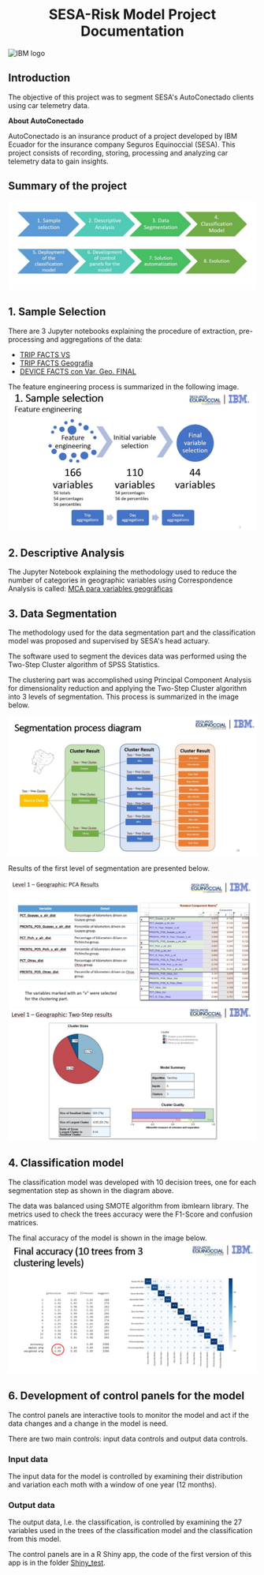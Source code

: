# <center> SESA-Risk Model Project Documentation </center>
![IBM logo](https://upload.wikimedia.org/wikipedia/commons/5/51/IBM_logo.svg)

## Introduction
The objective of this project was to segment SESA's AutoConectado clients using car telemetry data. 

**About AutoConectado**

AutoConectado is an insurance product of a project developed by IBM Ecuador for the insurance company Seguros Equinoccial (SESA). This project consists of recording, storing, processing and analyzing car telemetry data to gain insights.   

## Summary of the project
![steps](/img/Steps.JPG)

## 1. Sample Selection
There are 3 Jupyter notebooks explaining the procedure of extraction, pre-processing and aggregations of the data:

* [TRIP FACTS VS](https://github.com/raquelvargas16/modelo-sesa/blob/master/1%20TRIP%20FACTS%20VS.ipynb)
* [TRIP FACTS Geografía](https://github.com/raquelvargas16/modelo-sesa/blob/master/2%20TRIP%20FACTS%20Geografia.ipynb)
* [DEVICE FACTS con Var. Geo. FINAL](https://github.com/raquelvargas16/modelo-sesa/blob/master/3%20DEVICE%20FACTS%20con%20Var.%20Geo.%20FINAL.ipynb)

The feature engineering process is summarized in the following image.
![feature engineering](/img/feature_eng.JPG)

## 2. Descriptive Analysis

The Jupyter Notebook explaining the methodology used to reduce the number of categories in geographic variables using Correspondence Analysis is called: [MCA para variables geográficas](https://github.com/raquelvargas16/modelo-sesa/blob/master/MCA%20para%20variables%20geogr%C3%A1ficas.ipynb)

## 3. Data Segmentation

The methodology used for the data segmentation part and the classification model was proposed and supervised by SESA's head actuary. 

The software used to segment the devices data was performed using the Two-Step Cluster algorithm of SPSS Statistics.

The clustering part was accomplished using Principal Component Analysis for dimensionality reduction and applying the Two-Step Cluster algorithm into 3 levels of segmentation. This process is summarized in the image below.

![segmentation process](/img/segmentation_process.JPG)

Results of the first level of segmentation are presented below.

![level 1 results](/img/Level1_Results.JPG)
![level 1 results](/img/Level1_TwoStep_Results.JPG)

## 4. Classification model

The classification model was developed with 10 decision trees, one for each segmentation step as shown in the diagram above.

The data was balanced using SMOTE algorithm from ibmlearn library. The metrics used to check the trees accuracy were the F1-Score and confusion matrices. 

The final accuracy of the model is shown in the image below. 
![final accuracy]( /img/final_acc_10_trees.JPG)

## 6.  Development of control panels for the model
The control panels are interactive tools to monitor the model and act if the data changes and a change in the model is need.

There are two main controls: input data controls and output data controls.

### Input data
The input data for the model is controlled by examining their distribution and variation each moth with a window of one year (12 months).

### Output data
The output data, I.e. the classification, is controlled by examining the 27 variables used in the trees of the classification model and the classification from this model.

The control panels are in a R Shiny app, the code of the first version of this app is in the folder [Shiny_test](modelo-sesa/Shiny_test/).
